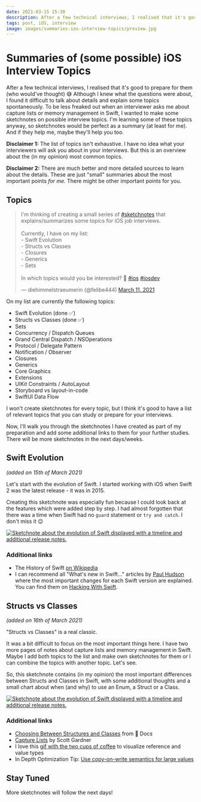 ```yaml
---
date: 2021-03-15 15:30
description: After a few technical interviews, I realised that it's good to prepare for them (who would've thought) 😅 Although I knew what the questions were about, I found it difficult to talk about details and explain some topics spontaneously. To be less freaked out when an interviewer asks me about capture lists or memory management in Swift, I wanted to make some sketchnotes on possible interview topics. I'm learning some of these topics anyway, so sketchnotes would be perfect as a summary (at least for me). And if they help me, maybe they'll help you too.
tags: post, iOS, interview
image: images/summaries-ios-interview-topics/preview.jpg
---
```


# Summaries of (some possible) iOS Interview Topics

After a few technical interviews, I realised that it's good to prepare for them (who would've thought) 😅 Although I knew what the questions were about, I found it difficult to talk about details and explain some topics spontaneously. To be less freaked out when an interviewer asks me about capture lists or memory management in Swift, I wanted to make some sketchnotes on possible interview topics. I'm learning some of these topics anyway, so sketchnotes would be perfect as a summary (at least for me). And if they help me, maybe they'll help you too.

**Disclaimer 1:** The list of topics isn't exhaustive. I have no idea what your interviewers will ask you about in your interviews. But this is an overview about the (in my opinion) most common topics.

**Disclaimer 2:** There are much better and more detailed sources to learn about the details. These are just "small" summaries about the most important points _for me_. There might be other important points for you.

## Topics

<blockquote class="twitter-tweet"><p lang="en" dir="ltr">I&#39;m thinking of creating a small series of <a href="https://twitter.com/hashtag/sketchnotes?src=hash&amp;ref_src=twsrc%5Etfw">#sketchnotes</a> that explains/summarizes some topics for iOS job interviews. <br><br>Currently, I have on my list:<br>- Swift Evolution<br>- Structs vs Classes<br>- Closures<br>- Generics<br>- Sets<br><br>In which topics would you be interested? 🤔 <a href="https://twitter.com/hashtag/ios?src=hash&amp;ref_src=twsrc%5Etfw">#ios</a> <a href="https://twitter.com/hashtag/iosdev?src=hash&amp;ref_src=twsrc%5Etfw">#iosdev</a></p>&mdash; diehimmelstraeumerin (@felibe444) <a href="https://twitter.com/felibe444/status/1369972198685949954?ref_src=twsrc%5Etfw">March 11, 2021</a></blockquote> <script async src="https://platform.twitter.com/widgets.js" charset="utf-8"></script>

On my list are currently the following topics: 

- Swift Evolution (done ✅)
- Structs vs Classes (done ✅)
- Sets
- Concurrency / Dispatch Queues
- Grand Central Dispatch / NSOperations
- Protocol / Delegate Pattern
- Notification / Observer
- Closures
- Generics
- Core Graphics
- Extensions
- UIKit Constraints / AutoLayout
- Storyboard vs layout-in-code
- SwiftUI Data Flow

I won't create sketchnotes for every topic, but I think it's good to have a list of relevant topics that you can study or prepare for your interviews.

Now, I'll walk you through the sketchnotes I have created as part of my preparation and add some additional links to them for your further studies. There will be more sketchnotes in the next days/weeks. 

## Swift Evolution

_(added on 15th of March 2021)_

Let's start with the evolution of Swift. I started working with iOS when Swift 2 was the latest release - it was in 2015.

Creating this sketchnote was especially fun because I could look back at the features which were added step by step. I had almost forgotten that there was a time when Swift had no `guard` statement or `try and catch`. I don't miss it 😉

<a href="../../images/summaries-ios-interview-topics/swift-evolution.jpg" target="_blank">
    <img src="../../images/summaries-ios-interview-topics/swift-evolution.jpg" alt="Sketchnote about the evolution of Swift displayed with a timeline and additional release notes." />
</a>

### Additional links

- The History of Swift [on Wikipedia][wikipedia]
- I can recommend all "What's new in Swift..." articles by [Paul Hudson](https://twitter.com/twostraws) where the most important changes for each Swift version are explained. You can find them on [Hacking With Swift](www.hackingwithswift.com).

## Structs vs Classes

_(added on 16th of March 2021)_

"Structs vs Classes" is a real classic. 

It was a bit difficult to focus on the most important things here. I have two more pages of notes about capture lists and memory management in Swift. Maybe I add both topics to the list and make own sketchnotes for them or I can combine the topics with another topic. Let's see. 

So, this sketchnote contains (in my opinion) the most important differences between Structs and Classes in Swift, with some additional thoughts and a small chart about when (and why) to use an Enum, a Struct or a Class.

<a href="../../images/summaries-ios-interview-topics/structs-vs-classes.jpg" target="_blank">
    <img src="../../images/summaries-ios-interview-topics/structs-vs-classes.jpg" alt="Sketchnote about the evolution of Swift displayed with a timeline and additional release notes." />
</a>

### Additional links

- [Choosing Between Structures and Classes](https://developer.apple.com/documentation/swift/choosing_between_structures_and_classes) from  Docs
- [Capture Lists](https://scotteg.github.io/capture-lists) by Scott Gardner
- I love this [gif with the two cups of coffee](https://twitter.com/suksr/status/738130336270422017) to visualize reference and value types
- In Depth Optimization Tip: [Use copy-on-write semantics for large values](https://github.com/apple/swift/blob/main/docs/OptimizationTips.rst#advice-use-copy-on-write-semantics-for-large-values)

## Stay Tuned

More sketchnotes will follow the next days!

[wikipedia]: https://en.wikipedia.org/wiki/Swift_(programming_language)#History
